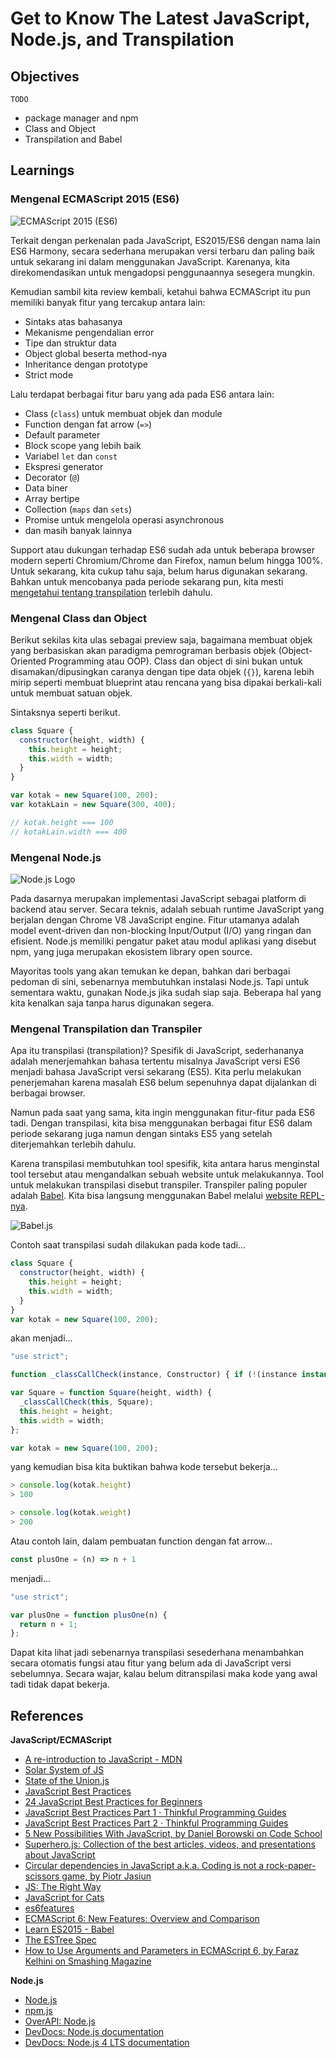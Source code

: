 # Get to Know The Latest JavaScript, Node.js, and Transpilation

## Objectives

`TODO`

- package manager and npm
- Class and Object
- Transpilation and Babel

## Learnings

### Mengenal ECMAScript 2015 (ES6)

![ECMAScript 2015 (ES6)](assets/es6-logo.png)

Terkait dengan perkenalan pada JavaScript, ES2015/ES6 dengan nama lain ES6 Harmony, secara sederhana merupakan versi terbaru dan paling baik untuk sekarang ini dalam menggunakan JavaScript. Karenanya, kita direkomendasikan untuk mengadopsi penggunaannya sesegera mungkin.

Kemudian sambil kita review kembali, ketahui bahwa ECMAScript itu pun memiliki banyak fitur yang tercakup antara lain:

- Sintaks atas bahasanya
- Mekanisme pengendalian error
- Tipe dan struktur data
- Object global beserta method-nya
- Inheritance dengan prototype
- Strict mode

Lalu terdapat berbagai fitur baru yang ada pada ES6 antara lain:

- Class (`class`) untuk membuat objek dan module
- Function dengan fat arrow (`=>`)
- Default parameter
- Block scope yang lebih baik
- Variabel `let` dan `const`
- Ekspresi generator
- Decorator (`@`)
- Data biner
- Array bertipe
- Collection (`maps` dan `sets`)
- Promise untuk mengelola operasi asynchronous
- dan masih banyak lainnya

Support atau dukungan terhadap ES6 sudah ada untuk beberapa browser modern seperti Chromium/Chrome dan Firefox, namun belum hingga 100%. Untuk sekarang, kita cukup tahu saja, belum harus digunakan sekarang. Bahkan untuk mencobanya pada periode sekarang pun, kita mesti [mengetahui tentang transpilation](#transpilation-dan-transpiler) terlebih dahulu.

### Mengenal Class dan Object

Berikut sekilas kita ulas sebagai preview saja, bagaimana membuat objek yang berbasiskan akan paradigma pemrograman berbasis objek (Object-Oriented Programming atau OOP). Class dan object di sini bukan untuk disamakan/dipusingkan caranya dengan tipe data objek (`{}`), karena lebih mirip seperti membuat blueprint atau rencana yang bisa dipakai berkali-kali untuk membuat satuan objek.

Sintaksnya seperti berikut.

```javascript
class Square {
  constructor(height, width) {
    this.height = height;
    this.width = width;
  }
}

var kotak = new Square(100, 200);
var kotakLain = new Square(300, 400);

// kotak.height === 100
// kotakLain.width === 400
```

### Mengenal Node.js

![Node.js Logo](assets/nodejs-logo.png)

Pada dasarnya merupakan implementasi JavaScript sebagai platform di backend atau server. Secara teknis, adalah sebuah runtime JavaScript yang berjalan dengan Chrome V8 JavaScript engine. Fitur utamanya adalah model event-driven dan non-blocking Input/Output (I/O) yang ringan dan efisient. Node.js memiliki pengatur paket atau modul aplikasi yang disebut npm, yang juga merupakan ekosistem library open source.

Mayoritas tools yang akan temukan ke depan, bahkan dari berbagai pedoman di sini, sebenarnya membutuhkan instalasi Node.js. Tapi untuk sementara waktu, gunakan Node.js jika sudah siap saja. Beberapa hal yang kita kenalkan saja tanpa harus digunakan segera.

### Mengenal Transpilation dan Transpiler

Apa itu transpilasi (transpilation)? Spesifik di JavaScript, sederhananya adalah menerjemahkan bahasa tertentu misalnya JavaScript versi ES6 menjadi bahasa JavaScript versi sekarang (ES5). Kita perlu melakukan penerjemahan karena masalah ES6 belum sepenuhnya dapat dijalankan di berbagai browser.

Namun pada saat yang sama, kita ingin menggunakan fitur-fitur pada ES6 tadi. Dengan transpilasi, kita bisa menggunakan berbagai fitur ES6 dalam periode sekarang juga namun dengan sintaks ES5 yang setelah diterjemahkan terlebih dahulu.

Karena transpilasi membutuhkan tool spesifik, kita antara harus menginstal tool tersebut atau mengandalkan sebuah website untuk melakukannya. Tool untuk melakukan transpilasi disebut transpiler. Transpiler paling populer adalah [Babel](http://babeljs.io). Kita bisa langsung menggunakan Babel melalui [website REPL-nya](http://babeljs.io/repl).

![Babel.js](assets/babel-logo.png)

Contoh saat transpilasi sudah dilakukan pada kode tadi...

```javascript
class Square {
  constructor(height, width) {
    this.height = height;
    this.width = width;
  }
}
var kotak = new Square(100, 200);
```

akan menjadi...

```javascript
"use strict";

function _classCallCheck(instance, Constructor) { if (!(instance instanceof Constructor)) { throw new TypeError("Cannot call a class as a function"); } }

var Square = function Square(height, width) {
  _classCallCheck(this, Square);
  this.height = height;
  this.width = width;
};

var kotak = new Square(100, 200);
```

yang kemudian bisa kita buktikan bahwa kode tersebut bekerja...

```javascript
> console.log(kotak.height)
> 100

> console.log(kotak.weight)
> 200
```

Atau contoh lain, dalam pembuatan function dengan fat arrow...

```javascript
const plusOne = (n) => n + 1
```

menjadi...

```javascript
"use strict";

var plusOne = function plusOne(n) {
  return n + 1;
};
```

Dapat kita lihat jadi sebenarnya transpilasi sesederhana menambahkan secara otomatis fungsi atau fitur yang belum ada di JavaScript versi sebelumnya. Secara wajar, kalau belum ditranspilasi maka kode yang awal tadi tidak dapat bekerja.

## References

**JavaScript/ECMAScript**

- [A re-introduction to JavaScript - MDN](https://developer.mozilla.org/en-US/docs/Web/JavaScript/A_re-introduction_to_JavaScript)
- [Solar System of JS](https://shaunlebron.github.io/solar-system-of-js)
- [State of the Union.js](https://medium.com/@matthiasak/state-of-the-union-js-d664bdbffd14)
- [JavaScript Best Practices](http://www.w3schools.com/js/js_best_practices.asp)
- [24 JavaScript Best Practices for Beginners](http://code.tutsplus.com/tutorials/24-javascript-best-practices-for-beginners--net-5399)
- [JavaScript Best Practices Part 1 · Thinkful Programming Guides](https://www.thinkful.com/learn/javascript-best-practices-1)
- [JavaScript Best Practices Part 2 · Thinkful Programming Guides](https://www.thinkful.com/learn/javascript-best-practices-2)
- [5 New Possibilities With JavaScript, by Daniel Borowski on Code School](https://www.codeschool.com/blog/2016/02/01/5-new-possibilities-javascript)
- [Superhero.js: Collection of the best articles, videos, and presentations about JavaScript](http://superherojs.com)
- [Circular dependencies in JavaScript a.k.a. Coding is not a rock-paper-scissors game, by Piotr Jasiun](https://medium.com/content-uneditable/circular-dependencies-in-javascript-a-k-a-coding-is-not-a-rock-paper-scissors-game-9c2a9eccd4bc)
- [JS: The Right Way](http://jstherightway.org)
- [JavaScript for Cats](http://jsforcats.com)
- [es6features](https://git.io/es6features)
- [ECMAScript 6: New Features: Overview and Comparison](http://es6-features.org)
- [Learn ES2015 - Babel](http://babeljs.io/docs/learn-es2015)
- [The ESTree Spec](https://github.com/estree/estree)
- [How to Use Arguments and Parameters in ECMAScript 6, by Faraz Kelhini on Smashing Magazine](https://www.smashingmagazine.com/2016/07/how-to-use-arguments-and-parameters-in-ecmascript-6)

**Node.js**

- [Node.js](https://nodejs.org)
- [npm.js](https://npmjs.com)
- [OverAPI: Node.js](http://overapi.com/nodejs)
- [DevDocs: Node.js documentation](http://devdocs.io/node)
- [DevDocs: Node.js 4 LTS documentation](http://devdocs.io/node~4_lts)
